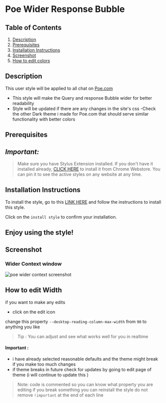 
# Poe Wider Response Bubble

## Table of Contents
1. [Description](#description)
 2. [Prerequisites](#Pre)
3. [Installation Instructions](#installation-instructions)
4. [Screenshot](#screenshot)
5.  [How to edit colors](#Howto-edit)

## Description <a name="description"></a>

This user style will be applied to all chat on [Poe.com](https://poe.com/)
 - This style will make the Query and response Bubble wider for better readability 
- Style will be updated if there are any changes in the site's css 
-Check the other Dark theme i made for  Poe.com that should serve similar functionality with better colors





## Prerequisites <a name="Pre"></a>
## _Important:_
>  Make sure you have Stylus Extension installed. If you don't have it installed already, [CLICK HERE](https://chrome.google.com/webstore/detail/stylus/clngdbkpkpeebahjckkjfobafhncgmne) to install it from Chrome Webstore. You can pin it to see the active styles on any website at any time.



## Installation Instructions <a name="installation-instructions"></a>



To install the style, go to this [LINK HERE](https://userstyles.world/style/12432/poe-wider-response-window) and follow the instructions to install this style. 



Click on the `install style` to confirm your installation.

Enjoy using the style!
------------------------------




## Screenshot <a name="screenshot"></a>

### Wider Context window 



![poe wider context screenshot](https://github.com/bilalazh/Poe-Wider-Response-Window/assets/139261053/e891931a-4aaa-4cf0-8aac-0ff5ad3e9c74)



## How to edit Width <a name="Howto-edit"></a>
if you want to make any edits 
- click on the edit icon 

change this property `--desktop-reading-column-max-width` from ``90`` to anything you like 

>Tip : 
You can adjust and see what works well for you in realtime



#### Important : 
- i have already selected reasonable defaults and the theme might break if you make too much changes 
- if theme breaks in future check for updates by going to edit page of theme (i will continue to update this ) 

 > Note: code is commented so you can know what property you are editing 
> if you break something you can reinstall the style
> do not remove `!important` at the end of each line


